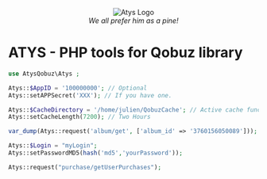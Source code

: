 <p align="center">
  <img src="Atys.png" alt="Atys Logo"><br>
  <em>We all prefer him as a pine!</em>
</p>   

ATYS - PHP tools for Qobuz library
===========================

```php
use AtysQobuz\Atys ;

Atys::$AppID = '100000000'; // Optional
Atys::setAPPSecret('XXX'); // If you have one.

Atys::$CacheDirectory = '/home/julien/QobuzCache'; // Active cache functionality
Atys::setCacheLength(7200); // Two Hours

var_dump(Atys::request('album/get', ['album_id' => '3760156050089'])); // Album representation is under AtysQobuz\Entity\Album Class. Other method can return a PHP array translation from Json.

Atys::$Login = "myLogin";
Atys::setPasswordMD5(hash('md5','yourPassword'));

Atys::request("purchase/getUserPurchases");
```